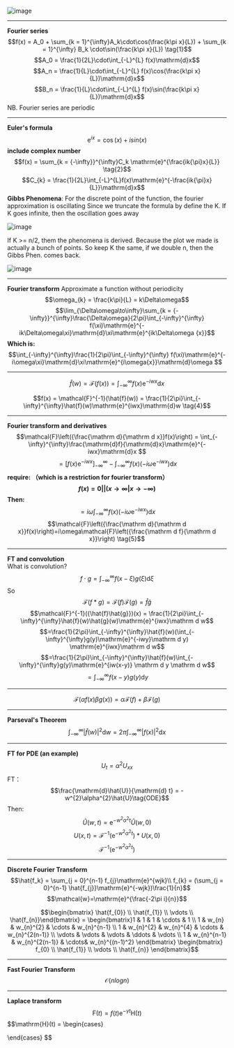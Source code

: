 ![image](https://github.com/ChunZhuo/Fourier/assets/118121876/ebb3d7ea-bedd-4e9d-b410-9b025989c11d)
____________________
**Fourier series** 
$$f(x) = A_0 + \sum_{k = 1}^{\infty}A_k\cdot\cos(\frac{k\pi x}{L}) + \sum_{k = 1}^{\infty} B_k \cdot\sin(\frac{k\pi x}{L})  \tag{1}$$
$$A_0 = \frac{1}{2L}\cdot\int_{-L}^{L} f(x)\mathrm{d}x$$
$$A_n = \frac{1}{L}\cdot\int_{-L}^{L} f(x)\cos(\frac{k\pi x}{L})\mathrm{d}x$$
$$B_n = \frac{1}{L}\cdot\int_{-L}^{L} f(x)\sin(\frac{k\pi x}{L})\mathrm{d}x$$
NB. Fourier series are periodic  
___________________
**Euler's formula**
$$\mathrm{e}^{ix} = \cos(x) + isin(x)$$
**include complex number**
$$f(x) = \sum_{k = {-\infty}}^{\infty}C_k \mathrm{e}^{\frac{ik{\pi}x}{L}}  \tag{2}$$
$$C_{k} = \frac{1}{2L}\int_{-L}^{L}f(x)\mathrm{e}^{-\frac{ik{\pi}x}{L}}\mathrm{d}x$$
**Gibbs Phenomena**:
For the discrete point of the function, the fourier approximation is oscillating
Since we truncate the formula by define the K.
If K goes infinite, then the oscillation goes away

![image](https://github.com/ChunZhuo/Fourier/assets/118121876/8481f818-aa73-4d2c-8a33-89e384fbcdba)

If K >= n/2, them the phenomena is derived.
Because the plot we made is actually a bunch of points.
So keep K the same, if we double n, then the Gibbs Phen. comes back.

![image](https://github.com/ChunZhuo/Fourier/assets/118121876/30015f1c-fc9f-4d1c-b5c1-0dcd075b2533)
_____________________
**Fourier transform**
 Approximate a function without periodicity
$$\omega_{k} = \frac{k\pi}{L} = k\Delta\omega$$
$$\lim_{\Delta\omega\to\infty}\sum_{k = {-\infty}}^{\infty}\frac{\Delta\omega}{2\pi}\int_{-\infty}^{\infty} f(\xi)\mathrm{e}^{-ik\Delta\omega\xi}\mathrm{d}\xi\mathrm{e}^{ik\Delta\omega {x}}$$
**Which is:**
$$\int_{-\infty}^{\infty}\frac{1}{2\pi}\int_{-\infty}^{\infty} f(\xi)\mathrm{e}^{-i\omega\xi}\mathrm{d}\xi\mathrm{e}^{i\omega{x}}\mathrm{d}\omega  $$
___________________
$$\hat{f}(w) = \mathcal{F}(f(x)) = \int_{-\infty}^\infty f(x)\mathrm{e}^{-iwx}\mathrm{d}x \tag{3}$$

$$f(x) = \mathcal{F}^{-1}(\hat{f}(w)) = \frac{1}{2\pi}\int_{-\infty}^{\infty}\hat{f}(w)\mathrm{e}^{iwx}\mathrm{d}w   \tag{4}$$
___________________
**Fourier transform and derivatives**
$$\mathcal{F}\left({\frac{\mathrm d}{\mathrm d x}}f(x)\right) = \int_{-\infty}^{\infty}\frac{\mathrm{d}f}{\mathrm{d}x}\mathrm{e}^{-iwx}\mathrm{d}x $$
$$=\lbrack f(x) \mathrm{e}^{-iwx}\rbrack_{-\infty}^{\infty} - \int_{-\infty}^{\infty} f(x) \left({-i\omega\mathrm{e}^{-iwx}}\right)\mathrm{d}x$$
**require: （which is a restriction for fourier transform）$$f(x) = 0  ||( x \to\infty | x \to -\infty)$$**
**Then:**
$$={i\omega}\int_{-\infty}^{\infty} f(x) \left({-i\omega\mathrm{e}^{-iwx}}\right)\mathrm{d}x$$
$$\mathcal{F}\left({\frac{\mathrm d}{\mathrm d x}}f(x)\right)=i\omega\mathcal{F}\left({\frac{\mathrm d f}{\mathrm d x}}\right) \tag{5}$$
_________________
**FT and convolution**\
What is convolution?
$$f\cdot g = \int_{-\infty}^{\infty}f(x-\xi)g(\xi)\mathrm{d}\xi$$
So
$$\mathcal{F}(f*g) = \mathcal{F}(f)\mathcal{F}(g) = \hat{f}\hat{g} \tag{6}$$
$$\mathcal{F}^{-1}({\hat{f}\hat{g}})(x) = \frac{1}{2\pi}\int_{-\infty}^{\infty}\hat{f}(w)\hat{g}(w)\mathrm{e}^{iwx}\mathrm d w$$
$$=\frac{1}{2\pi}\int_{-\infty}^{\infty}\hat{f}(w)(\int_{-\infty}^{\infty}g(y)\mathrm{e}^{-iwy}\mathrm d y) \mathrm{e}^{iwx}\mathrm d w$$
$$=\frac{1}{2\pi}\int_{-\infty}^{\infty}\hat{f}(w)\int_{-\infty}^{\infty}g(y)\mathrm{e}^{iw(x-y)} \mathrm d y \mathrm d w$$
$$= \int_{-\infty}^{\infty}f(x-y)g(y)\mathrm d y$$
___________
$$\mathcal{F}(\alpha f(x) \beta g(x)) = \alpha \mathcal{F}(f) + \beta \mathcal{F}(g) \tag{7}$$
__________
**Parseval's Theorem**
$$\int_{-\infty}^{\infty} |\hat{f}(w)|^2\mathrm{d}w =2\pi \int_{-\infty}^{\infty}|f(x)|^2\mathrm{d}x \tag{8}$$
___________
**FT for PDE (an example)**
$$U_{t} = \alpha ^ {2} U_{xx}\tag{heat/diffusion equation}$$ 
FT：
$$\frac{\mathrm{d}\hat{U}}{\mathrm{d} t} = -w^{2}\alpha^{2}\hat{U}\tag{ODE}$$
Then: $$\hat{U}(w,t) = \mathrm{e}^{-w^2\alpha^2t}\hat{U}(w,0)$$
$$U(x,t) = \mathcal{F}^{-1}(\mathrm{e}^{-w^2\alpha^2t})*U(x,0)$$
$$\mathcal{F}^{-1}(\mathrm{e}^{-w^2\alpha^2t})\tag{Gaussian}$$
__________
**Discrete Fourier Transform**
$$\hat{f_k} = \sum_{j = 0}^{n-1} f_{j}\mathrm{e}^{wjk}\\
f_{k} = (\sum_{j = 0}^{n-1} \hat{f_{j}}\mathrm{e}^{-wjk})\frac{1}{n}$$
$$\mathcal{w}=\mathrm{e}^{\frac{-2\pi i}{n}}$$


$$\begin{bmatrix} \hat{f_{0}} 
\\
\hat{f_{1}}
\\
\vdots
\\
\hat{f_{n}}\end{bmatrix} = \begin{bmatrix}1 & 1 & 1 & \cdots & 1
\\
1 & w_{n} & w_{n}^{2} & \cdots & w_{n}^{n-1}
\\
1 & w_{n}^{2} & w_{n}^{4} & \cdots & w_{n}^{2(n-1)}
\\
\vdots & \vdots & \vdots & \ddots & \vdots 
\\
1 & w_{n}^{n-1} & w_{n}^{2(n-1)} & \cdots& w_{n}^{(n-1)^2} \end{bmatrix} 
\begin{bmatrix} f_{0}
\\
\hat{f_{1}}
\\
\vdots
\\
\hat{f_{n}}
\end{bmatrix}$$
___________
**Fast Fourier Transform**
$$\mathcal{O}(nlog{n})$$
___________
**Laplace transform**
$$\mathrm{F}(t) = f(t)\mathrm{e}^{-\gamma t}\mathrm{H}(t)$$
$$\mathrm{H}(t) = 
\begin{cases}

\end{cases}
$$
